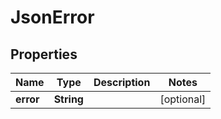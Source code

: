 

# JsonError


## Properties

| Name | Type | Description | Notes |
|------------ | ------------- | ------------- | -------------|
|**error** | **String** |  |  [optional] |



